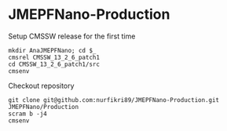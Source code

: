 # JMEPFNano-Production

Setup CMSSW release for the first time
```
mkdir AnaJMEPFNano; cd $_
cmsrel CMSSW_13_2_6_patch1
cd CMSSW_13_2_6_patch1/src
cmsenv
```
Checkout repository

```
git clone git@github.com:nurfikri89/JMEPFNano-Production.git JMEPFNano/Production
scram b -j4
cmsenv
```

